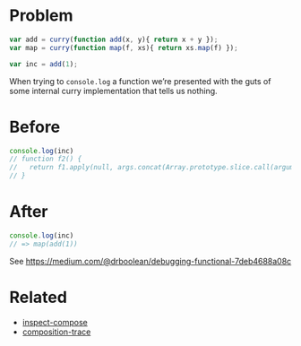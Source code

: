 # Problem

```js
var add = curry(function add(x, y){ return x + y });
var map = curry(function map(f, xs){ return xs.map(f) });

var inc = add(1);
```

When trying to `console.log` a function we’re presented with the guts of some internal curry implementation that tells us nothing.

# Before

```js
console.log(inc)
// function f2() {
//   return f1.apply(null, args.concat(Array.prototype.slice.call(arguments, 0)));
// }
```

# After

```js
console.log(inc)
// => map(add(1))
```

See https://medium.com/@drboolean/debugging-functional-7deb4688a08c

# Related

- [inspect-compose](https://github.com/stevemao/inspect-compose)
- [composition-trace](https://github.com/stevemao/composition-trace)
